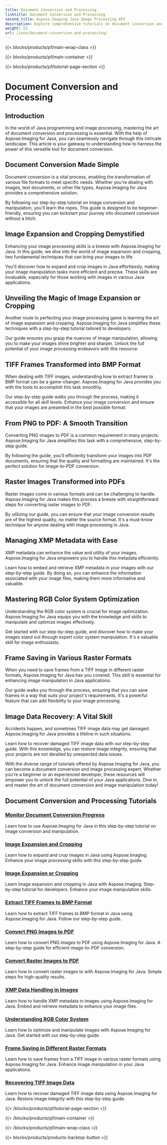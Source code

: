 ```yaml
---
title: Document Conversion and Processing
linktitle: Document Conversion and Processing
second_title: Aspose.Imaging Java Image Processing API
description: Explore comprehensive tutorials on document conversion and processing with Aspose.Imaging Java. Master image manipulation and transformation with these tutorials.
weight: 22
url: /java/document-conversion-and-processing/
---
```


{{< blocks/products/pf/main-wrap-class >}}

{{< blocks/products/pf/main-container >}}

{{< blocks/products/pf/tutorial-page-section >}}

# Document Conversion and Processing


## Introduction

In the world of Java programming and image processing, mastering the art of document conversion and processing is essential. With the help of Aspose.Imaging for Java, you can seamlessly navigate through this intricate landscape. This article is your gateway to understanding how to harness the power of this versatile tool for document conversion.

## Document Conversion Made Simple

Document conversion is a vital process, enabling the transformation of various file formats to meet specific needs. Whether you're dealing with images, text documents, or other file types, Aspose.Imaging for Java provides a comprehensive solution.

By following our step-by-step tutorial on image conversion and manipulation, you'll learn the ropes. This guide is designed to be beginner-friendly, ensuring you can kickstart your journey into document conversion without a hitch.

## Image Expansion and Cropping Demystified

Enhancing your image processing skills is a breeze with Aspose.Imaging for Java. In this guide, we dive into the world of image expansion and cropping, two fundamental techniques that can bring your images to life.

You'll discover how to expand and crop images in Java effortlessly, making your image manipulation tasks more efficient and precise. These skills are invaluable, especially for those working with images in various Java applications.

## Unveiling the Magic of Image Expansion or Cropping

Another route to perfecting your image processing game is learning the art of image expansion and cropping. Aspose.Imaging for Java simplifies these techniques with a step-by-step tutorial tailored to developers.

Our guide ensures you grasp the nuances of image manipulation, allowing you to make your images shine brighter and sharper. Unlock the full potential of your image processing endeavors with this resource.

## TIFF Frames Transformed into BMP Format

When dealing with TIFF images, understanding how to extract frames to BMP format can be a game-changer. Aspose.Imaging for Java provides you with the tools to accomplish this task smoothly.

Our step-by-step guide walks you through the process, making it accessible for all skill levels. Enhance your image conversion and ensure that your images are presented in the best possible format.

## From PNG to PDF: A Smooth Transition

Converting PNG images to PDF is a common requirement in many projects. Aspose.Imaging for Java simplifies this task with a comprehensive, step-by-step guide.

By following the guide, you'll efficiently transform your images into PDF documents, ensuring that the quality and formatting are maintained. It's the perfect solution for image-to-PDF conversion.

## Raster Images Transformed into PDFs

Raster images come in various formats and can be challenging to handle. Aspose.Imaging for Java makes this process a breeze with straightforward steps for converting raster images to PDF.

By utilizing our guide, you can ensure that your image conversion results are of the highest quality, no matter the source format. It's a must-know technique for anyone dealing with image processing in Java.

## Managing XMP Metadata with Ease

XMP metadata can enhance the value and utility of your images. Aspose.Imaging for Java empowers you to handle this metadata efficiently.

Learn how to embed and retrieve XMP metadata in your images with our step-by-step guide. By doing so, you can enhance the information associated with your image files, making them more informative and valuable.

## Mastering RGB Color System Optimization

Understanding the RGB color system is crucial for image optimization. Aspose.Imaging for Java equips you with the knowledge and skills to manipulate and optimize images effectively.

Get started with our step-by-step guide, and discover how to make your images stand out through expert color system manipulation. It's a valuable skill for image enthusiasts.

## Frame Saving in Various Raster Formats

When you need to save frames from a TIFF image in different raster formats, Aspose.Imaging for Java has you covered. This skill is essential for enhancing image manipulation in Java applications.

Our guide walks you through the process, ensuring that you can save frames in a way that suits your project's requirements. It's a powerful feature that can add flexibility to your image processing.

## Image Data Recovery: A Vital Skill

Accidents happen, and sometimes TIFF image data may get damaged. Aspose.Imaging for Java provides a lifeline in such situations.

Learn how to recover damaged TIFF image data with our step-by-step guide. With this knowledge, you can restore image integrity, ensuring that your projects are not derailed by unexpected data issues.

With the diverse range of tutorials offered by Aspose.Imaging for Java, you can become a document conversion and image processing expert. Whether you're a beginner or an experienced developer, these resources will empower you to unlock the full potential of your Java applications. Dive in, and master the art of document conversion and image manipulation today!
## Document Conversion and Processing Tutorials
### [Monitor Document Conversion Progress](./monitor-document-conversion-progress/)
Learn how to use Aspose.Imaging for Java in this step-by-step tutorial on image conversion and manipulation.
### [Image Expansion and Cropping](./image-expansion-and-cropping/)
Learn how to expand and crop images in Java using Aspose.Imaging. Enhance your image processing skills with this step-by-step guide.
### [Image Expansion or Cropping](./image-expansion-or-cropping/)
Learn image expansion and cropping in Java with Aspose.Imaging. Step-by-step tutorial for developers. Enhance your image manipulation skills.
### [Extract TIFF Frames to BMP Format](./extract-tiff-frames-to-bmp-format/)
Learn how to extract TIFF frames to BMP format in Java using Aspose.Imaging for Java. Follow our step-by-step guide.
### [Convert PNG Images to PDF](./convert-png-images-to-pdf/)
Learn how to convert PNG images to PDF using Aspose.Imaging for Java. A step-by-step guide for efficient image-to-PDF conversion.
### [Convert Raster Images to PDF](./convert-raster-images-to-pdf/)
Learn how to convert raster images to   with Aspose.Imaging for Java. Simple steps for high-quality results.
### [XMP Data Handling in Images](./xmp-data-handling-in-images/)
Learn how to handle XMP metadata in images using Aspose.Imaging for Java. Embed and retrieve metadata to enhance your image files.
### [Understanding RGB Color System](./understanding-rgb-color-system/)
Learn how to optimize and manipulate images with Aspose.Imaging for Java. Get started with our step-by-step guide.
### [Frame Saving in Different Raster Formats](./frame-saving-in-different-raster-formats/)
Learn how to save frames from a TIFF image in various raster formats using Aspose.Imaging for Java. Enhance image manipulation in your Java applications.
### [Recovering TIFF Image Data](./recovering-tiff-image-data/)
Learn how to recover damaged TIFF image data using Aspose.Imaging for Java. Restore image integrity with this step-by-step guide.

{{< /blocks/products/pf/tutorial-page-section >}}

{{< /blocks/products/pf/main-container >}}

{{< /blocks/products/pf/main-wrap-class >}}

{{< blocks/products/products-backtop-button >}}
